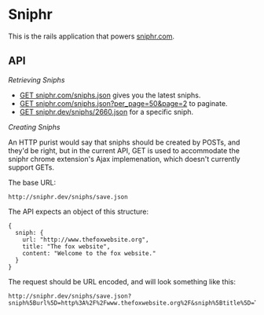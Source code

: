 Sniphr
======

This is the rails application that powers [sniphr.com](http://sniphr.com).

API
---

*Retrieving Sniphs*

- [GET sniphr.com/sniphs.json](http://sniphr.com/sniphs.json) gives you the latest sniphs.
- [GET sniphr.com/sniphs.json?per_page=50&page=2](http://sniphr.com/sniphs.json?per_page=50&page=2) to paginate.
- [GET sniphr.dev/sniphs/2660.json](http://sniphr.com/sniphs/2660.json) for a specific sniph.

*Creating Sniphs*

An HTTP purist would say that sniphs should be created by POSTs, and they'd be right, but
in the current API, GET is used to accommodate the sniphr chrome extension's Ajax implemenation,
which doesn't currently support GETs.

The base URL:

    http://sniphr.dev/sniphs/save.json

The API expects an object of this structure:

    {
      sniph: {
        url: "http://www.thefoxwebsite.org",
        title: "The fox website",
        content: "Welcome to the fox website."
      }
    }

The request should be URL encoded, and will look something like this:

    http://sniphr.dev/sniphs/save.json?sniph%5Burl%5D=http%3A%2F%2Fwww.thefoxwebsite.org%2F&sniph%5Btitle%5D=The+fox+website%3A+one+site+with+all+the+answers+about+foxes&sniph%5Bcontent%5D=Welcome+to+the+fox+website
    
